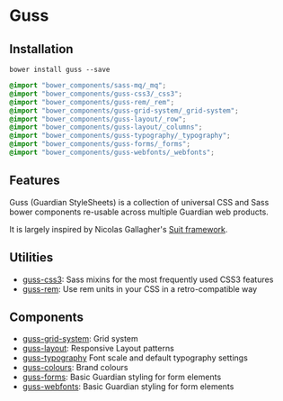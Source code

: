 # Guss

## Installation

```
bower install guss --save
```

```scss
@import "bower_components/sass-mq/_mq";
@import "bower_components/guss-css3/_css3";
@import "bower_components/guss-rem/_rem";
@import "bower_components/guss-grid-system/_grid-system";
@import "bower_components/guss-layout/_row";
@import "bower_components/guss-layout/_columns";
@import "bower_components/guss-typography/_typography";
@import "bower_components/guss-forms/_forms";
@import "bower_components/guss-webfonts/_webfonts";
```

## Features

Guss (Guardian StyleSheets) is a collection of universal CSS and Sass bower
components re-usable across multiple Guardian web products.

It is largely inspired by Nicolas Gallagher's [Suit framework](https://github.com/suitcss/suit).

## Utilities

- [guss-css3](https://github.com/guardian/guss-css3): Sass mixins for the most frequently used CSS3 features
- [guss-rem](https://github.com/guardian/guss-rem): Use rem units in your CSS in a retro-compatible way

## Components

- [guss-grid-system](https://github.com/guardian/guss-grid-system): Grid system
- [guss-layout](https://github.com/guardian/guss-layout): Responsive Layout patterns
- [guss-typography](https://github.com/guardian/guss-typography) Font scale and default typography settings
- [guss-colours](https://github.com/guardian/guss-colours): Brand colours
- [guss-forms](https://github.com/guardian/guss-forms): Basic Guardian styling for form elements
- [guss-webfonts](https://github.com/guardian/guss-forms): Basic Guardian styling for form elements
